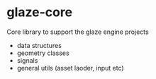 # glaze-core

Core library to support the glaze engine projects

- data structures
- geometry classes
- signals
- general utils (asset laoder, input etc)